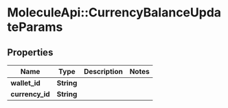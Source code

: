 # MoleculeApi::CurrencyBalanceUpdateParams

## Properties
Name | Type | Description | Notes
------------ | ------------- | ------------- | -------------
**wallet_id** | **String** |  | 
**currency_id** | **String** |  | 


